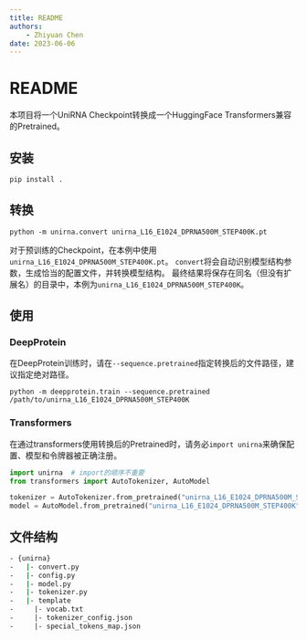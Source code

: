 ```yaml
---
title: README
authors:
    - Zhiyuan Chen
date: 2023-06-06
---
```


# README

本项目将一个UniRNA Checkpoint转换成一个HuggingFace Transformers兼容的Pretrained。

## 安装

```bash
pip install .
```
 
## 转换

```
python -m unirna.convert unirna_L16_E1024_DPRNA500M_STEP400K.pt 
```

对于预训练的Checkpoint，在本例中使用`unirna_L16_E1024_DPRNA500M_STEP400K.pt`。
`convert`将会自动识别模型结构参数，生成恰当的配置文件，并转换模型结构。
最终结果将保存在同名（但没有扩展名）的目录中，本例为`unirna_L16_E1024_DPRNA500M_STEP400K`。

## 使用

### DeepProtein

在DeepProtein训练时，请在`--sequence.pretrained`指定转换后的文件路径，建议指定绝对路径。

```
python -m deepprotein.train --sequence.pretrained /path/to/unirna_L16_E1024_DPRNA500M_STEP400K
```

### Transformers

在通过transformers使用转换后的Pretrained时，请务必`import unirna`来确保配置、模型和令牌器被正确注册。

```python
import unirna  # import的顺序不重要
from transformers import AutoTokenizer, AutoModel

tokenizer = AutoTokenizer.from_pretrained("unirna_L16_E1024_DPRNA500M_STEP400K")
model = AutoModel.from_pretrained("unirna_L16_E1024_DPRNA500M_STEP400K")
```

## 文件结构

```bash
- {unirna}
-   |- convert.py
-   |- config.py
-   |- model.py
-   |- tokenizer.py
-   |- template
-     |- vocab.txt
-     |- tokenizer_config.json
-     |- special_tokens_map.json
```



